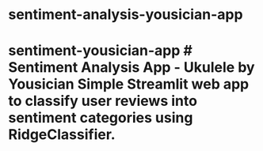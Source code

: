 # sentiment-analysis-yousician-app
# sentiment-yousician-app # Sentiment Analysis App - Ukulele by Yousician Simple Streamlit web app to classify user reviews into sentiment categories using RidgeClassifier.
